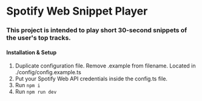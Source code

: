 # Spotify Web Snippet Player
### This project is intended to play short 30-second snippets of the user's top tracks.

#### Installation & Setup
1. Duplicate configuration file. Remove .example from filename. Located in ./config/config.example.ts
2. Put your Spotify Web API credentials inside the config.ts file.
3. Run `npm i`
4. Run `npm run dev`

